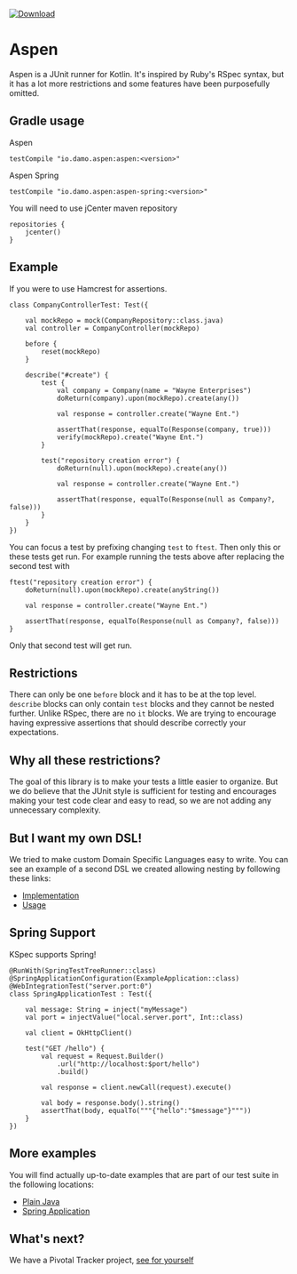 [ ![Download](https://api.bintray.com/packages/dam5s/maven/aspen/images/download.svg) ](https://bintray.com/dam5s/maven/aspen/_latestVersion)

# Aspen

Aspen is a JUnit runner for Kotlin. It's inspired by Ruby's RSpec syntax,
but it has a lot more restrictions and some features have been purposefully omitted.

## Gradle usage

Aspen

```
testCompile "io.damo.aspen:aspen:<version>"
```

Aspen Spring

```
testCompile "io.damo.aspen:aspen-spring:<version>"
```

You will need to use jCenter maven repository
```
repositories {
    jcenter()
}
```

## Example

If you were to use Hamcrest for assertions.

```
class CompanyControllerTest: Test({

    val mockRepo = mock(CompanyRepository::class.java)
    val controller = CompanyController(mockRepo)

    before {
        reset(mockRepo)
    }

    describe("#create") {
        test {
            val company = Company(name = "Wayne Enterprises")
            doReturn(company).upon(mockRepo).create(any())

            val response = controller.create("Wayne Ent.")

            assertThat(response, equalTo(Response(company, true)))
            verify(mockRepo).create("Wayne Ent.")
        }

        test("repository creation error") {
            doReturn(null).upon(mockRepo).create(any())

            val response = controller.create("Wayne Ent.")

            assertThat(response, equalTo(Response(null as Company?, false)))
        }
    }
})
```

You can focus a test by prefixing changing `test` to `ftest`. Then only this or these tests get run.
For example running the tests above after replacing the second test with

```
ftest("repository creation error") {
    doReturn(null).upon(mockRepo).create(anyString())

    val response = controller.create("Wayne Ent.")

    assertThat(response, equalTo(Response(null as Company?, false)))
}
```

Only that second test will get run.

## Restrictions

There can only be one `before` block and it has to be at the top level.
`describe` blocks can only contain `test` blocks and they cannot be nested further.
Unlike RSpec, there are no `it` blocks. We are trying to encourage having expressive assertions
that should describe correctly your expectations.

## Why all these restrictions?

The goal of this library is to make your tests a little easier to organize.
But we do believe that the JUnit style is sufficient for testing and
encourages making your test code clear and easy to read, so we are not adding any unnecessary complexity.

## But I want my own DSL!

We tried to make custom Domain Specific Languages easy to write.
You can see an example of a second DSL we created allowing nesting by following these links:

 * [Implementation](https://github.com/dam5s/aspen/blob/master/libraries/aspen/src/main/kotlin/io/damo/aspen/NestedTest.kt)
 * [Usage](https://github.com/dam5s/aspen/blob/master/libraries/aspen/src/test/kotlin/aspen/examples/NestedTestExample.kt)

## Spring Support

KSpec supports Spring!

```
@RunWith(SpringTestTreeRunner::class)
@SpringApplicationConfiguration(ExampleApplication::class)
@WebIntegrationTest("server.port:0")
class SpringApplicationTest : Test({

    val message: String = inject("myMessage")
    val port = injectValue("local.server.port", Int::class)

    val client = OkHttpClient()

    test("GET /hello") {
        val request = Request.Builder()
            .url("http://localhost:$port/hello")
            .build()

        val response = client.newCall(request).execute()

        val body = response.body().string()
        assertThat(body, equalTo("""{"hello":"$message"}"""))
    }
})
```

## More examples

You will find actually up-to-date examples that are part of our test suite in the following locations:

 * [Plain Java](https://github.com/dam5s/aspen/tree/master/libraries/aspen/src/test/kotlin/aspen/examples)
 * [Spring Application](https://github.com/dam5s/aspen/tree/master/libraries/aspen-spring/src/test/kotlin/aspen/spring/examples)

## What's next?

We have a Pivotal Tracker project, [see for yourself](https://www.pivotaltracker.com/n/projects/1559513)
